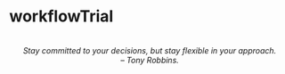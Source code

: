 # workflowTrial
<!-- QUOTE:START -->
<p align="center"><br><i>Stay committed to your decisions, but stay flexible in your approach.</i><br><i>– Tony Robbins.</i><br></p>
<!-- QUOTE:END -->

